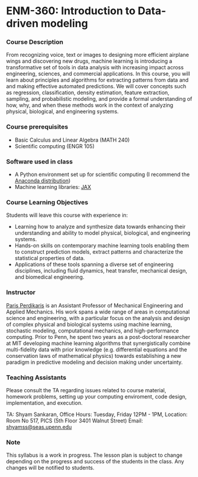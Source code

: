 # ENM-360: Introduction to Data-driven modeling

### Course Description

From recognizing voice, text or images to designing more efficient airplane wings and discovering new drugs, machine learning is introducing a transformative set of tools in data analysis with increasing impact across engineering, sciences, and commercial applications. In this course, you will learn about principles and algorithms for extracting patterns from data and and making effective automated predictions. We will cover concepts such as regression, classification, density estimation, feature extraction, sampling, and probabilistic modeling, and provide a formal understanding of how, why, and when these methods work in the context of analyzing physical, biological, and engineering systems.


### Course prerequisites

- Basic Calculus and Linear Algebra (MATH 240)
- Scientific computing (ENGR 105)

### Software used in class

- A Python environment set up for scientific computing (I recommend the [Anaconda distribution](https://anaconda.org/anaconda/python))
- Machine learning libraries: [JAX](https://github.com/google/jax)

### Course Learning Objectives

Students will leave this course with experience in:

- Learning how to analyze and synthesize data towards enhancing their understanding and ability to model physical, biological, and engineering systems.
- Hands-on skills on contemporary machine learning tools enabling them to construct prediction models, extract patterns and characterize the statistical properties of data.
- Applications of these tools spanning a diverse set of engineering disciplines, including fluid dynamics, heat transfer, mechanical design, and biomedical engineering.


### Instructor

[Paris Perdikaris](https://www.seas.upenn.edu/directory/profile.php?ID=237) is an Assistant Professor of Mechanical Engineering and Applied Mechanics. His work spans a wide range of areas in computational science and engineering, with a particular focus on the analysis and design of complex physical and biological systems using machine learning, stochastic modeling, computational mechanics, and high-performance computing. Prior to Penn, he spent two years as a post-doctoral researcher at MIT developing machine learning algorithms that synergistically combine multi-fidelity data with prior knowledge (e.g. differential equations and the conservation laws of mathematical physics) towards establishing a new paradigm in predictive modeling and decision making under uncertainty.


### Teaching Assistants

Please consult the TA regarding issues related to course material, homework problems, setting up your computing enviroment, code design, implementation, and execution.

TA: Shyam Sankaran,  Office Hours: Tuesday, Friday 12PM - 1PM, Location: Room No 517, PICS (5th Floor 3401 Walnut Street) Email: <shyamss@seas.upenn.edu>

### Note

This syllabus is a work in progress. The lesson plan is subject to change depending on the progress and success of the students in the class. Any changes will be notified to students.
